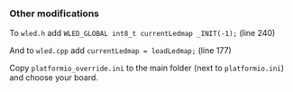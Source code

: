 ### Other modifications
To `wled.h` add `WLED_GLOBAL int8_t currentLedmap _INIT(-1);` (line 240)

And to `wled.cpp` add `currentLedmap = loadLedmap;` (line 177)

Copy `platformio_override.ini` to the main folder (next to `platformio.ini`) and choose your board.
